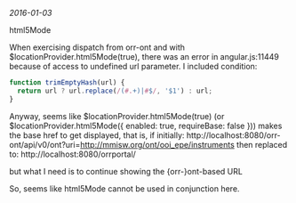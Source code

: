 *2016-01-03*

html5Mode

When exercising dispatch from orr-ont and with $locationProvider.html5Mode(true), there was an error
in angular.js:11449 because of access to undefined url parameter.
I included condition:
```js
function trimEmptyHash(url) {
  return url ? url.replace(/(#.+)|#$/, '$1') : url;
}
```

Anyway, seems like $locationProvider.html5Mode(true) (or $locationProvider.html5Mode({ enabled: true, requireBase: false }))
makes the base href to get displayed, that is,
if initially:  http://localhost:8080/orr-ont/api/v0/ont?uri=http://mmisw.org/ont/ooi_epe/instruments
then replaced to: http://localhost:8080/orrportal/

but what I need is to continue showing the {orr-}ont-based URL

So, seems like html5Mode cannot be used in conjunction here.
